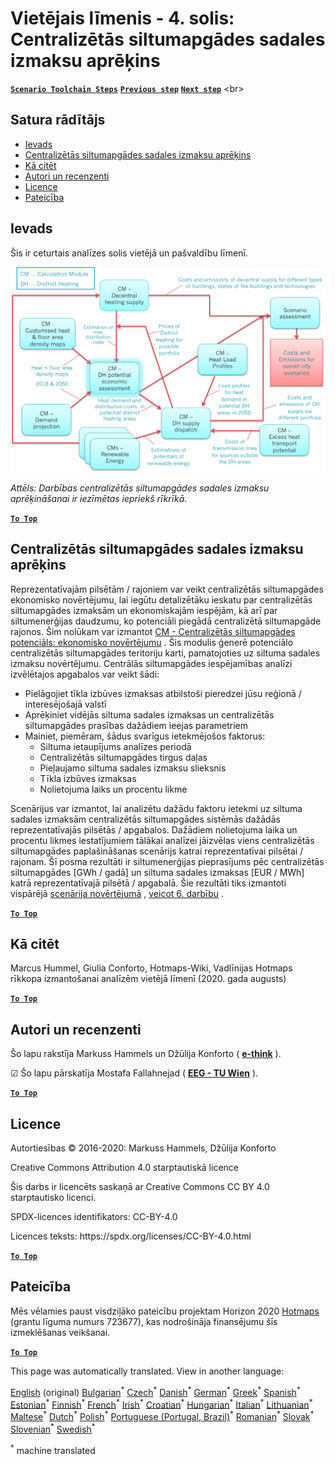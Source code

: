 <h1><a class="anchor" id="local-level---step-4--calculation-of-district-heating-distribution-costs" href="#local-level---step-4--calculation-of-district-heating-distribution-costs"><i class="fa fa-link"></i></a>Vietējais līmenis - 4. solis: Centralizētās siltumapgādes sadales izmaksu aprēķins</h1><p> <a href="guide-local-and-municipal-levels#the-hotmaps-scenario-toolchain-different-steps"><strong><code>Scenario Toolchain Steps</code></strong></a> <a href="step-3-calculation-of-costs-of-decentral-heat-supply"><strong><code>Previous step</code></strong></a> <a href="step-5-calculation-of-costs-of-heat-supply-to-district-heating"><strong><code>Next step</code></strong></a> &lt;br&gt;</p><h2><a class="anchor" id="table-of-contents" href="#table-of-contents"><i class="fa fa-link"></i></a> Satura rādītājs</h2><ul><li> <a href="#introduction">Ievads</a></li><li> <a href="#calculation-of-district-heating-distribution-costs">Centralizētās siltumapgādes sadales izmaksu aprēķins</a></li><li> <a href="#how-to-cite">Kā citēt</a></li><li> <a href="#authors-and-reviewers">Autori un recenzenti</a></li><li> <a href="#license">Licence</a></li><li> <a href="#acknowledgement">Pateicība</a></li></ul><h2><a class="anchor" id="introduction" href="#introduction"><i class="fa fa-link"></i></a> Ievads</h2><p> Šis ir ceturtais analīzes solis vietējā un pašvaldību līmenī.</p><img src="/en/Step-4-Calculation-of-district-heating-distribution-costs/Hotmaps_Local_Toolchain_Step_4final.png"/><p> <em>Attēls: Darbības centralizētās siltumapgādes sadales izmaksu aprēķināšanai ir iezīmētas iepriekš rīkrīkā.</em></p><p><ins> <code><strong><a href="#table-of-contents">To Top</a></strong></code></ins></p><h2><a class="anchor" id="calculation-of-district-heating-distribution-costs" href="#calculation-of-district-heating-distribution-costs"><i class="fa fa-link"></i></a> Centralizētās siltumapgādes sadales izmaksu aprēķins</h2><p> Reprezentatīvajām pilsētām / rajoniem var veikt centralizētās siltumapgādes ekonomisko novērtējumu, lai iegūtu detalizētāku ieskatu par centralizētās siltumapgādes izmaksām un ekonomiskajām iespējām, kā arī par siltumenerģijas daudzumu, ko potenciāli piegādā centralizētā siltumapgāde rajonos. Šim nolūkam var izmantot <a href="https://wiki.hotmaps.eu/en/CM-District-heating-potential-economic-assessment">CM - Centralizētās siltumapgādes potenciāls: ekonomisko novērtējumu</a> . Šis modulis ģenerē potenciālo centralizētās siltumapgādes teritoriju karti, pamatojoties uz siltuma sadales izmaksu novērtējumu. Centrālās siltumapgādes iespējamības analīzi izvēlētajos apgabalos var veikt šādi:</p><ul><li> Pielāgojiet tīkla izbūves izmaksas atbilstoši pieredzei jūsu reģionā / interesējošajā valstī</li><li> Aprēķiniet vidējās siltuma sadales izmaksas un centralizētās siltumapgādes prasības dažādiem ieejas parametriem</li><li> Mainiet, piemēram, šādus svarīgus ietekmējošos faktorus:<ul><li> Siltuma ietaupījums analīzes periodā</li><li> Centralizētās siltumapgādes tirgus daļas</li><li> Pieļaujamo siltuma sadales izmaksu slieksnis</li><li> Tīkla izbūves izmaksas</li><li> Nolietojuma laiks un procentu likme</li></ul></li></ul><p> Scenārijus var izmantot, lai analizētu dažādu faktoru ietekmi uz siltuma sadales izmaksām centralizētās siltumapgādes sistēmās dažādās reprezentatīvajās pilsētās / apgabalos. Dažādiem nolietojuma laika un procentu likmes iestatījumiem tālākai analīzei jāizvēlas viens centralizētās siltumapgādes paplašināšanas scenārijs katrai reprezentatīvai pilsētai / rajonam. Šī posma rezultāti ir siltumenerģijas pieprasījums pēc centralizētās siltumapgādes [GWh / gadā] un siltuma sadales izmaksas [EUR / MWh] katrā reprezentatīvajā pilsētā / apgabalā. Šie rezultāti tiks izmantoti vispārējā <a href="https://wiki.hotmaps.eu/en/CM-Scenario-assessment">scenārija novērtējumā</a> , <a href="https://wiki.hotmaps.eu/en/Step-6-Assessment-of-scenarios-for-entire-heat-demand-and-supply-for-the-selected-area">veicot 6. darbību</a> .</p><p><ins> <code><strong><a href="#table-of-contents">To Top</a></strong></code></ins></p><h2><a class="anchor" id="how-to-cite" href="#how-to-cite"><i class="fa fa-link"></i></a> Kā citēt</h2><p> Marcus Hummel, Giulia Conforto, Hotmaps-Wiki, Vadlīnijas Hotmaps rīkkopa izmantošanai analīzēm vietējā līmenī (2020. gada augusts)</p><p><ins> <code><strong><a href="#table-of-contents">To Top</a></strong></code></ins></p><h2><a class="anchor" id="authors-and-reviewers" href="#authors-and-reviewers"><i class="fa fa-link"></i></a> Autori un recenzenti</h2><p> Šo lapu rakstīja Markuss Hammels un Džūlija Konforto ( <strong><a href="https://e-think.ac.at">e-think</a></strong> ).</p><p> ☑ Šo lapu pārskatīja Mostafa Fallahnejad ( <strong><a href="https://eeg.tuwien.ac.at/">EEG - TU Wien</a></strong> ).</p><p> <a href="#table-of-contents"><strong><code>To Top</code></strong></a></p><h2><a class="anchor" id="license" href="#license"><i class="fa fa-link"></i></a> Licence</h2><p> Autortiesības © 2016-2020: Markuss Hammels, Džūlija Konforto</p><p> Creative Commons Attribution 4.0 starptautiskā licence</p><p> Šis darbs ir licencēts saskaņā ar Creative Commons CC BY 4.0 starptautisko licenci.</p><p> SPDX-licences identifikators: CC-BY-4.0</p><p> Licences teksts: https://spdx.org/licenses/CC-BY-4.0.html</p><p> <a href="#table-of-contents"><strong><code>To Top</code></strong></a></p><h2><a class="anchor" id="acknowledgement" href="#acknowledgement"><i class="fa fa-link"></i></a> Pateicība</h2><p> Mēs vēlamies paust visdziļāko pateicību projektam Horizon 2020 <a href="https://www.hotmaps-project.eu">Hotmaps</a> (grantu līguma numurs 723677), kas nodrošināja finansējumu šīs izmeklēšanas veikšanai.</p><p><ins> <code><strong><a href="#table-of-contents">To Top</a></strong></code></ins></p>
<!--- THIS IS A SUPER UNIQUE IDENTIFIER -->

This page was automatically translated. View in another language:

[English](../en/Step-4-Calculation-of-district-heating-distribution-costs) (original) [Bulgarian](../bg/Step-4-Calculation-of-district-heating-distribution-costs)<sup>\*</sup> [Czech](../cs/Step-4-Calculation-of-district-heating-distribution-costs)<sup>\*</sup> [Danish](../da/Step-4-Calculation-of-district-heating-distribution-costs)<sup>\*</sup> [German](../de/Step-4-Calculation-of-district-heating-distribution-costs)<sup>\*</sup> [Greek](../el/Step-4-Calculation-of-district-heating-distribution-costs)<sup>\*</sup> [Spanish](../es/Step-4-Calculation-of-district-heating-distribution-costs)<sup>\*</sup> [Estonian](../et/Step-4-Calculation-of-district-heating-distribution-costs)<sup>\*</sup> [Finnish](../fi/Step-4-Calculation-of-district-heating-distribution-costs)<sup>\*</sup> [French](../fr/Step-4-Calculation-of-district-heating-distribution-costs)<sup>\*</sup> [Irish](../ga/Step-4-Calculation-of-district-heating-distribution-costs)<sup>\*</sup> [Croatian](../hr/Step-4-Calculation-of-district-heating-distribution-costs)<sup>\*</sup> [Hungarian](../hu/Step-4-Calculation-of-district-heating-distribution-costs)<sup>\*</sup> [Italian](../it/Step-4-Calculation-of-district-heating-distribution-costs)<sup>\*</sup> [Lithuanian](../lt/Step-4-Calculation-of-district-heating-distribution-costs)<sup>\*</sup>  [Maltese](../mt/Step-4-Calculation-of-district-heating-distribution-costs)<sup>\*</sup> [Dutch](../nl/Step-4-Calculation-of-district-heating-distribution-costs)<sup>\*</sup> [Polish](../pl/Step-4-Calculation-of-district-heating-distribution-costs)<sup>\*</sup> [Portuguese (Portugal, Brazil)](../pt/Step-4-Calculation-of-district-heating-distribution-costs)<sup>\*</sup> [Romanian](../ro/Step-4-Calculation-of-district-heating-distribution-costs)<sup>\*</sup> [Slovak](../sk/Step-4-Calculation-of-district-heating-distribution-costs)<sup>\*</sup> [Slovenian](../sl/Step-4-Calculation-of-district-heating-distribution-costs)<sup>\*</sup> [Swedish](../sv/Step-4-Calculation-of-district-heating-distribution-costs)<sup>\*</sup> 

<sup>\*</sup> machine translated
